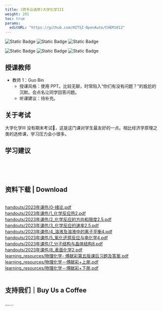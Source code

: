 ```yaml
---
title: (跨专业选修)大学化学III
weight: 201
toc: true
params:
  editURL: "https://github.com/HITSZ-OpenAuto/CHEM1012"
---
```


![Static Badge](https://img.shields.io/badge/%E8%80%83%E6%9F%A5%E8%AF%BE-green)
![Static Badge](https://img.shields.io/badge/%E5%AD%A6%E5%88%86-2-moccasin)
![Static Badge](https://img.shields.io/badge/%E8%B7%A8%E4%B8%93%E4%B8%9A%E9%80%89%E4%BF%AE%E8%AF%BE-lightskyblue)

![Static Badge](https://img.shields.io/badge/%E6%88%90%E7%BB%A9%E6%9E%84%E6%88%90-gold)
![Static Badge](https://img.shields.io/badge/%E5%B9%B3%E6%97%B6%E4%BD%9C%E4%B8%9A-60%25-wheat)
![Static Badge](https://img.shields.io/badge/%E5%AE%9E%E9%AA%8C-40%25-wheat)

## 授课教师

- 教师 1：Guo Bin
  - 授课风格：使用 PPT。比较无聊，时常陷入“你们有没有问题？”的尴尬的沉默。会点名让同学回答问题。
  - 听课建议：待补充。

## 关于考试

大学化学III 没有期末考试🤣，这是这门课对学生最友好的一点。相比经济学原理之类的选修课，学习压力会小很多。

## 学习建议
<br>
<br>
<br>
<h2>资料下载 | Download</h2>
<br>
<a href="https://cdn.jsdelivr.net/gh/HITSZ-OpenAuto/CHEM1012/handouts/2023%E5%B9%B4%E8%AF%BE%E4%BB%B6/0-%E7%BB%AA%E8%AE%BA.pdf">handouts/2023年课件/0-绪论.pdf</a>
<br>
<a href="https://cdn.jsdelivr.net/gh/HITSZ-OpenAuto/CHEM1012/handouts/2023%E5%B9%B4%E8%AF%BE%E4%BB%B6/1_%E5%8C%96%E5%AD%A6%E5%8F%8D%E5%BA%94%E7%83%AD2.pdf">handouts/2023年课件/1_化学反应热2.pdf</a>
<br>
<a href="https://cdn.jsdelivr.net/gh/HITSZ-OpenAuto/CHEM1012/handouts/2023%E5%B9%B4%E8%AF%BE%E4%BB%B6/2_%E5%8C%96%E5%AD%A6%E5%8F%8D%E5%BA%94%E7%9A%84%E6%96%B9%E5%90%91%E5%92%8C%E9%99%90%E5%BA%A62.5.pdf">handouts/2023年课件/2_化学反应的方向和限度2.5.pdf</a>
<br>
<a href="https://cdn.jsdelivr.net/gh/HITSZ-OpenAuto/CHEM1012/handouts/2023%E5%B9%B4%E8%AF%BE%E4%BB%B6/3_%E5%8C%96%E5%AD%A6%E5%8F%8D%E5%BA%94%E7%9A%84%E9%80%9F%E7%8E%872.5.pdf">handouts/2023年课件/3_化学反应的速率2.5.pdf</a>
<br>
<a href="https://cdn.jsdelivr.net/gh/HITSZ-OpenAuto/CHEM1012/handouts/2023%E5%B9%B4%E8%AF%BE%E4%BB%B6/4_%E6%BA%B6%E6%B6%B2%E5%8F%8A%E6%BA%B6%E6%B6%B2%E4%B8%AD%E7%9A%84%E7%A6%BB%E5%AD%90%E5%B9%B3%E8%A1%A14.pdf">handouts/2023年课件/4_溶液及溶液中的离子平衡4.pdf</a>
<br>
<a href="https://cdn.jsdelivr.net/gh/HITSZ-OpenAuto/CHEM1012/handouts/2023%E5%B9%B4%E8%AF%BE%E4%BB%B6/5_%E6%B0%A7%E5%8C%96%E8%BF%98%E5%8E%9F%E5%8F%8D%E5%BA%94%E4%B8%8E%E7%94%B5%E5%8C%96%E5%AD%A64.pdf">handouts/2023年课件/5_氧化还原反应与电化学4.pdf</a>
<br>
<a href="https://cdn.jsdelivr.net/gh/HITSZ-OpenAuto/CHEM1012/handouts/2023%E5%B9%B4%E8%AF%BE%E4%BB%B6/7_%E5%88%86%E5%AD%90%E7%BB%93%E6%9E%84%E4%B8%8E%E6%99%B6%E4%BD%93%E7%BB%93%E6%9E%848.pdf">handouts/2023年课件/7_分子结构与晶体结构8.pdf</a>
<br>
<a href="https://cdn.jsdelivr.net/gh/HITSZ-OpenAuto/CHEM1012/handouts/2023%E5%B9%B4%E8%AF%BE%E4%BB%B6/8_%E8%A1%A8%E9%9D%A2%E5%8C%96%E5%AD%A62.pdf">handouts/2023年课件/8_表面化学2.pdf</a>
<br>
<a href="https://cdn.jsdelivr.net/gh/HITSZ-OpenAuto/CHEM1012/learning_resources/%E7%89%A9%E7%90%86%E5%8C%96%E5%AD%A6-%20%E5%82%85%E7%8C%AE%E5%BD%A9%E7%AC%AC%E4%BA%94%E7%89%88%E8%AF%BE%E5%90%8E%E4%B9%A0%E9%A2%98%E5%8F%8A%E7%AD%94%E6%A1%88.pdf">learning_resources/物理化学- 傅献彩第五版课后习题及答案.pdf</a>
<br>
<a href="https://cdn.jsdelivr.net/gh/HITSZ-OpenAuto/CHEM1012/learning_resources/%E7%89%A9%E7%90%86%E5%8C%96%E5%AD%A6%EF%BC%8D%E5%82%85%E7%8C%AE%E5%BD%A9%2B%E4%B8%8A%E5%86%8C.pdf">learning_resources/物理化学－傅献彩+上册.pdf</a>
<br>
<a href="https://cdn.jsdelivr.net/gh/HITSZ-OpenAuto/CHEM1012/learning_resources/%E7%89%A9%E7%90%86%E5%8C%96%E5%AD%A6%EF%BC%8D%E5%82%85%E7%8C%AE%E5%BD%A9%2B%E4%B8%8B%E5%86%8C.pdf">learning_resources/物理化学－傅献彩+下册.pdf</a>
<br>
<br>
<h2>支持我们｜Buy Us a Coffee</h2>
<br>
<img src="https://mitcher-1316637614.cos.ap-nanjing.myqcloud.com/hoa/20231112170457.png?imageSlim" alt="Reward_Code" style="zoom:25%; display: block; margin: 0 auto;" />            